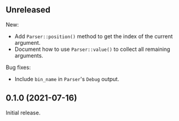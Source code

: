 ## Unreleased

New:

- Add `Parser::position()` method to get the index of the current argument.
- Document how to use `Parser::value()` to collect all remaining arguments.

Bug fixes:

- Include `bin_name` in `Parser`'s `Debug` output.

## 0.1.0 (2021-07-16)
Initial release.
